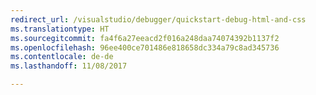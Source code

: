 ```yaml
---
redirect_url: /visualstudio/debugger/quickstart-debug-html-and-css
ms.translationtype: HT
ms.sourcegitcommit: fa4f6a27eeacd2f016a248daa74074392b1137f2
ms.openlocfilehash: 96ee400ce701486e818658dc334a79c8ad345736
ms.contentlocale: de-de
ms.lasthandoff: 11/08/2017

---
```


